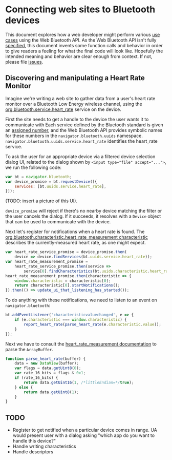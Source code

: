 # Connecting web sites to Bluetooth devices

This document explores how a web developer might perform various [use cases](http://webbluetoothcg.github.io/web-bluetooth/use-cases.html) using the Web Bluetooth API.
As the Web Bluetooth API isn't fully [specified](http://webbluetoothcg.github.io/web-bluetooth/),
this document invents some function calls and behavior in order to give readers a feeling for what the final code will look like.
Hopefully the intended meaning and behavior are clear enough from context.
If not, please file [issues](https://github.com/WebBluetoothCG/web-bluetooth/issues).

## Discovering and manipulating a Heart Rate Monitor

Imagine we're writing a web site to gather data from a user's heart rate monitor over a Bluetooth Low Energy wireless channel,
using the [org.bluetooth.service.heart_rate](https://developer.bluetooth.org/gatt/services/Pages/ServiceViewer.aspx?u=org.bluetooth.service.heart_rate.xml) service on the device.

First the site needs to get a handle to the device the user wants it to communicate with
Each service defined by the Bluetooth standard is given an [assigned number](https://www.bluetooth.org/en-us/specification/assigned-numbers),
and the Web Bluetooth API provides symbolic names for these numbers in the `navigator.bluetooth.uuids` namespace.
`navigator.bluetooth.uuids.service.heart_rate` identifies the heart_rate service.

To ask the user for an appropriate device via a filtered device selection dialog UI,
related to the dialog shown by `<input type="file" accept="...">`, we run the following code:

```javascript
var bt = navigator.bluetooth;
var device_promise = bt.requestDevice([{
    services: [bt.uuids.service.heart_rate],
}]);
```

(TODO: insert a picture of this UI).

`device_promise` will reject if there's no nearby device matching the filter or the user cancels the dialog.
If it succeeds, it resolves with a `Device` object that can be used to communicate with the device.

Next let's register for notifications when a heart rate is found.
The [org.bluetooth.characteristic.heart_rate_measurement characteristic](https://developer.bluetooth.org/gatt/characteristics/Pages/CharacteristicViewer.aspx?u=org.bluetooth.characteristic.heart_rate_measurement.xml)
describes the currently-measured heart rate, as one might expect.

```javascript
var heart_rate_service_promise = device_promise.then(
    device => device.findServices(bt.uuids.service.heart_rate));
var heart_rate_measurement_promise =
    heart_rate_service_promise.then(service =>
        service[0].findCharacteristics(bt.uuids.characteristic.heart_rate_measurement);
heart_rate_measurement_promise.then(characteristic => {
    window.characteristic = characteristic[0];
    return characteristic[0].startNotifications();
}).then(() => update_ui_that_listening_has_started());
```

To do anything with these notifications, we need to listen to an event on `navigator.bluetooth`:

```javascript
bt.addEventListener('characteristicvaluechanged', e => {
    if (e.characteristic === window.characteristic) {
        report_heart_rate(parse_heart_rate(e.characteristic.value));
    }
});
```

Next we have to consult the [heart_rate_measurement documentation](https://developer.bluetooth.org/gatt/characteristics/Pages/CharacteristicViewer.aspx?u=org.bluetooth.characteristic.heart_rate_measurement.xml) to parse the `ArrayBuffer`.

```javascript
function parse_heart_rate(buffer) {
    data = new DataView(buffer);
    var flags = data.getUint8(0);
    var rate_16_bits = flags & 0x1;
    if (rate_16_bits) {
        return data.getUint16(1, /*littleEndian=*/true);
    } else {
        return data.getUint8(1);
    }
}
```


## TODO
* Register to get notified when a particular device comes in range.
  UA would present user with a dialog asking "which app do you want to handle this device?"
* Handle writing characteristics
* Handle descriptors
